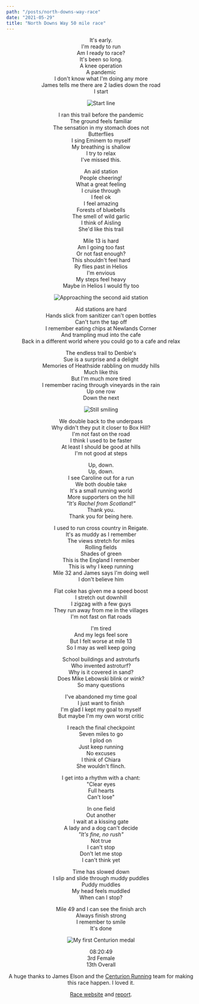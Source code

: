 ```yaml
---
path: "/posts/north-downs-way-race"
date: "2021-05-29"
title: "North Downs Way 50 mile race"
---
```

<div style="text-align: center">
It's early.<br/>
I'm ready to run<br/>
Am I ready to race?<br/>
It's been so long.<br/>
A knee operation<br/>
A pandemic<br/>
I don't know what I'm doing any more<br/>
James tells me there are 2 ladies down the road<br/>
I start

![Start line](../images/north-downs-way-race/start.jpg "📷 Stuart March Photography http://www.stuartmarchphotography.co.uk/")

<!-- end -->
I ran this trail before the pandemic<br/>
The ground feels familiar<br/>
The sensation in my stomach does not<br/>
Butterflies<br/>
I sing Eminem to myself<br/>
My breathing is shallow<br/>
I try to relax<br/>
I've missed this.

An aid station<br/>
People cheering!<br/>
What a great feeling<br/>
I cruise through<br/>
I feel ok<br/>
I feel amazing<br/>
Forests of bluebells<br/>
The smell of wild garlic<br/>
I think of Aisling<br/>
She'd like this trail

Mile 13 is hard<br/>
Am I going too fast<br/>
Or not fast enough?<br/>
This shouldn't feel hard<br/>
Ry flies past in Helios<br/>
I'm envious<br/>
My steps feel heavy<br/>
Maybe in Helios I would fly too

![Approaching the second aid station](../images/north-downs-way-race/newlands-1.jpg "📷 Stuart March Photography http://www.stuartmarchphotography.co.uk/")

Aid stations are hard<br/>
Hands slick from sanitizer can't open bottles<br/>
Can't turn the tap off<br/>
I remember eating chips at Newlands Corner<br/>
And trampling mud into the cafe<br/>
Back in a different world where you could go to a cafe and relax

The endless trail to Denbie's<br/>
Sue is a surprise and a delight<br/>
Memories of Heathside rabbling on muddy hills<br/>
Much like this<br/>
But I'm much more tired<br/>
I remember racing through vineyards in the rain<br/>
Up one row<br/>
Down the next

![Still smiling](../images/north-downs-way-race/newlands-2.jpg "📷 Stuart March Photography http://www.stuartmarchphotography.co.uk/")

We double back to the underpass<br/>
Why didn't they put it closer to Box Hill?<br/>
I'm not fast on the road<br/>
I think I used to be faster<br/>
At least I should be good at hills<br/>
I'm not good at steps<br/>

Up, down.<br/>
Up, down.<br/>
I see Caroline out for a run<br/>
We both double take<br/>
It's a small running world<br/>
More supporters on the hill<br/>
<i>"It's Rachel from Scotland!"</i><br/>
Thank you.<br/>
Thank you for being here.

I used to run cross country in Reigate.<br/>
It's as muddy as I remember<br/>
The views stretch for miles<br/>
Rolling fields<br/>
Shades of green<br/>
This is the England I remember<br/>
This is why I keep running<br/>
Mile 32 and James says I'm doing well<br/>
I don't believe him

Flat coke has given me a speed boost<br/>
I stretch out downhill<br/>
I zigzag with a few guys<br/>
They run away from me in the villages<br/>
I'm not fast on flat roads

I'm tired<br/>
And my legs feel sore<br/>
But I felt worse at mile 13<br/>
So I may as well keep going

School buildings and astroturfs<br/>
Who invented astroturf?<br/>
Why is it covered in sand?<br/>
Does Mike Lebowski blink or wink?<br/>
So many questions

I've abandoned my time goal<br/>
I just want to finish<br/>
I'm glad I kept my goal to myself<br/>
But maybe I'm my own worst critic

I reach the final checkpoint<br/>
Seven miles to go<br/>
I plod on<br/>
Just keep running<br/>
No excuses<br/>
I think of Chiara<br/>
She wouldn't flinch.

I get into a rhythm with a chant:<br/>
"Clear eyes<br/>
Full hearts<br/>
Can't lose"

In one field<br/>
Out another<br/>
I wait at a kissing gate<br/>
A lady and a dog can't decide<br/>
<i>"It's fine, no rush"</i><br/>
Not true<br/>
I can't stop<br/>
Don't let me stop<br/>
I can't think yet

Time has slowed down<br/>
I slip and slide through muddy puddles<br/>
Puddy muddles<br/>
My head feels muddled<br/>
When can I stop?

Mile 49 and I can see the finish arch<br/>
Always finish strong<br/>
I remember to smile<br/>
It's done

![My first Centurion medal](../images/north-downs-way-race/medal.jpg "📷 Stuart March Photography http://www.stuartmarchphotography.co.uk/")

08:20:49<br/>
3rd Female<br/>
13th Overall

A huge thanks to James Elson and the [Centurion Running](https://centurionrunning.com/) team for making this race happen.
I loved it.

[Race website](https://centurionrunning.com/races/north-downs-way-50-2021) and [report](https://centurionrunning.com/reports/2021/north-downs-way-50-2021-report). 
</div>